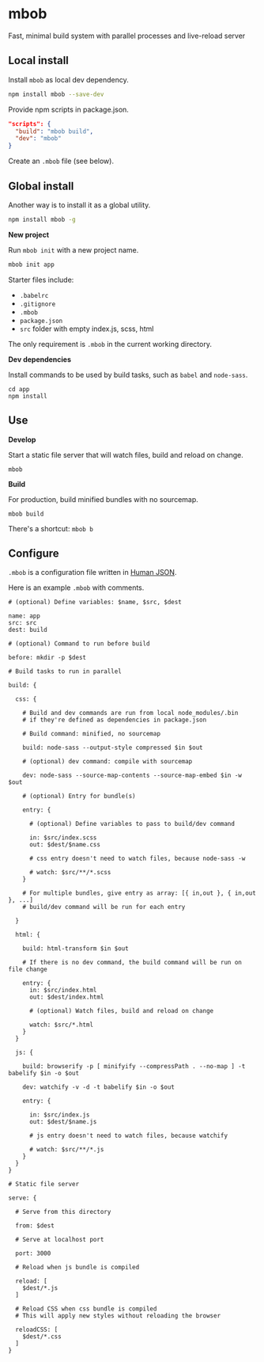 # mbob

Fast, minimal build system with parallel processes and live-reload server

## Local install

Install `mbob` as local dev dependency.

```bash
npm install mbob --save-dev
```

Provide npm scripts in package.json.

```json
"scripts": {
  "build": "mbob build",
  "dev": "mbob"
}
```

Create an `.mbob` file (see below).

## Global install

Another way is to install it as a global utility.

```bash
npm install mbob -g
```

**New project**

Run `mbob init` with a new project name.

```bash
mbob init app
```

Starter files include:

- `.babelrc`
- `.gitignore`
- `.mbob`
- `package.json`
- `src` folder with empty index.js, scss, html

The only requirement is `.mbob` in the current working directory.

**Dev dependencies**

Install commands to be used by build tasks, such as `babel` and `node-sass`.

```
cd app
npm install
```

## Use

**Develop**

Start a static file server that will watch files, build and reload on change.

```
mbob
```

**Build**

For production, build minified bundles with no sourcemap.

```
mbob build
```

There's a shortcut: `mbob b`

## Configure

`.mbob` is a configuration file written in [Human JSON](http://hjson.org/).

Here is an example `.mbob` with comments.

```hjson
# (optional) Define variables: $name, $src, $dest

name: app
src: src
dest: build

# (optional) Command to run before build

before: mkdir -p $dest

# Build tasks to run in parallel

build: {

  css: {

    # Build and dev commands are run from local node_modules/.bin
    # if they're defined as dependencies in package.json

    # Build command: minified, no sourcemap

    build: node-sass --output-style compressed $in $out

    # (optional) dev command: compile with sourcemap

    dev: node-sass --source-map-contents --source-map-embed $in -w $out

    # (optional) Entry for bundle(s)

    entry: {

      # (optional) Define variables to pass to build/dev command

      in: $src/index.scss
      out: $dest/$name.css

      # css entry doesn't need to watch files, because node-sass -w

      # watch: $src/**/*.scss
    }

    # For multiple bundles, give entry as array: [{ in,out }, { in,out }, ...]
    # build/dev command will be run for each entry

  }

  html: {

    build: html-transform $in $out

    # If there is no dev command, the build command will be run on file change

    entry: {
      in: $src/index.html
      out: $dest/index.html      

      # (optional) Watch files, build and reload on change

      watch: $src/*.html
    }
  }

  js: {

    build: browserify -p [ minifyify --compressPath . --no-map ] -t babelify $in -o $out

    dev: watchify -v -d -t babelify $in -o $out

    entry: {

      in: $src/index.js
      out: $dest/$name.js

      # js entry doesn't need to watch files, because watchify

      # watch: $src/**/*.js
    }
  }
}

# Static file server

serve: {

  # Serve from this directory

  from: $dest

  # Serve at localhost port

  port: 3000

  # Reload when js bundle is compiled

  reload: [
    $dest/*.js
  ]

  # Reload CSS when css bundle is compiled
  # This will apply new styles without reloading the browser

  reloadCSS: [
    $dest/*.css  
  ]
}
```
